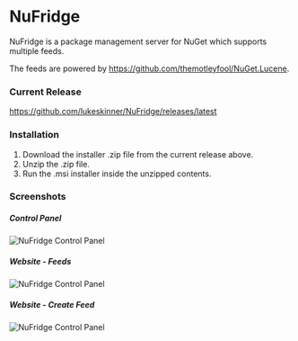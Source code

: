 # NuFridge
NuFridge is a package management server for NuGet which supports multiple feeds.

The feeds are powered by https://github.com/themotleyfool/NuGet.Lucene.

### Current Release
https://github.com/lukeskinner/NuFridge/releases/latest

### Installation
1. Download the installer .zip file from the current release above.
2. Unzip the .zip file.
3. Run the .msi installer inside the unzipped contents.

### Screenshots
##### Control Panel
![NuFridge Control Panel](https://www.nufridge.com/images/ControlPanel.png)
##### Website - Feeds
![NuFridge Control Panel](https://www.nufridge.com/images/Feeds.png)
##### Website - Create Feed
![NuFridge Control Panel](https://www.nufridge.com/images/CreateFeed.png)